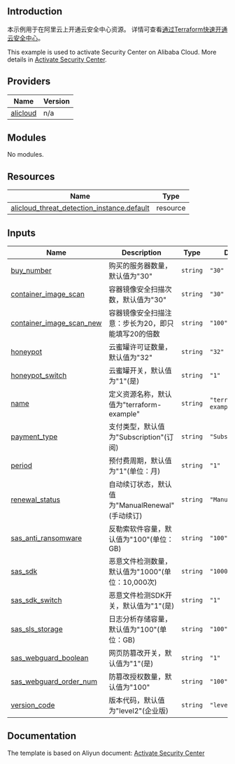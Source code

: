 ## Introduction

<!-- DOCS_DESCRIPTION_CN -->
本示例用于在阿里云上开通云安全中心资源。
详情可查看[通过Terraform快速开通云安全中心](https://help.aliyun.com/document_detail/2506427.html)。
<!-- DOCS_DESCRIPTION_CN -->

<!-- DOCS_DESCRIPTION_EN -->
This example is used to activate Security Center on Alibaba Cloud.
More details in [Activate Security Center](https://help.aliyun.com/document_detail/2506427.html).
<!-- DOCS_DESCRIPTION_EN -->

<!-- BEGIN_TF_DOCS -->
## Providers

| Name | Version |
|------|---------|
| <a name="provider_alicloud"></a> [alicloud](#provider\_alicloud) | n/a |

## Modules

No modules.

## Resources

| Name | Type |
|------|------|
| [alicloud_threat_detection_instance.default](https://registry.terraform.io/providers/aliyun/alicloud/latest/docs/resources/threat_detection_instance) | resource |

## Inputs

| Name | Description | Type | Default | Required |
|------|-------------|------|---------|:--------:|
| <a name="input_buy_number"></a> [buy\_number](#input\_buy\_number) | 购买的服务器数量，默认值为"30" | `string` | `"30"` | no |
| <a name="input_container_image_scan"></a> [container\_image\_scan](#input\_container\_image\_scan) | 容器镜像安全扫描次数，默认值为"30" | `string` | `"30"` | no |
| <a name="input_container_image_scan_new"></a> [container\_image\_scan\_new](#input\_container\_image\_scan\_new) | 容器镜像安全扫描注意：步长为20，即只能填写20的倍数 | `string` | `"100"` | no |
| <a name="input_honeypot"></a> [honeypot](#input\_honeypot) | 云蜜罐许可证数量，默认值为"32" | `string` | `"32"` | no |
| <a name="input_honeypot_switch"></a> [honeypot\_switch](#input\_honeypot\_switch) | 云蜜罐开关，默认值为"1"(是) | `string` | `"1"` | no |
| <a name="input_name"></a> [name](#input\_name) | 定义资源名称，默认值为"terraform-example" | `string` | `"terraform-example"` | no |
| <a name="input_payment_type"></a> [payment\_type](#input\_payment\_type) | 支付类型，默认值为"Subscription"(订阅) | `string` | `"Subscription"` | no |
| <a name="input_period"></a> [period](#input\_period) | 预付费周期，默认值为"1"(单位：月) | `string` | `"1"` | no |
| <a name="input_renewal_status"></a> [renewal\_status](#input\_renewal\_status) | 自动续订状态，默认值为"ManualRenewal"(手动续订) | `string` | `"ManualRenewal"` | no |
| <a name="input_sas_anti_ransomware"></a> [sas\_anti\_ransomware](#input\_sas\_anti\_ransomware) | 反勒索软件容量，默认值为"100"(单位：GB) | `string` | `"100"` | no |
| <a name="input_sas_sdk"></a> [sas\_sdk](#input\_sas\_sdk) | 恶意文件检测数量，默认值为"1000"(单位：10,000次) | `string` | `"1000"` | no |
| <a name="input_sas_sdk_switch"></a> [sas\_sdk\_switch](#input\_sas\_sdk\_switch) | 恶意文件检测SDK开关，默认值为"1"(是) | `string` | `"1"` | no |
| <a name="input_sas_sls_storage"></a> [sas\_sls\_storage](#input\_sas\_sls\_storage) | 日志分析存储容量，默认值为"100"(单位：GB) | `string` | `"100"` | no |
| <a name="input_sas_webguard_boolean"></a> [sas\_webguard\_boolean](#input\_sas\_webguard\_boolean) | 网页防篡改开关，默认值为"1"(是) | `string` | `"1"` | no |
| <a name="input_sas_webguard_order_num"></a> [sas\_webguard\_order\_num](#input\_sas\_webguard\_order\_num) | 防篡改授权数量，默认值为"100" | `string` | `"100"` | no |
| <a name="input_version_code"></a> [version\_code](#input\_version\_code) | 版本代码，默认值为"level2"(企业版) | `string` | `"level2"` | no |
<!-- END_TF_DOCS -->

## Documentation
<!-- docs-link --> 

The template is based on Aliyun document: [Activate Security Center](https://help.aliyun.com/document_detail/2506427.html) 

<!-- docs-link --> 